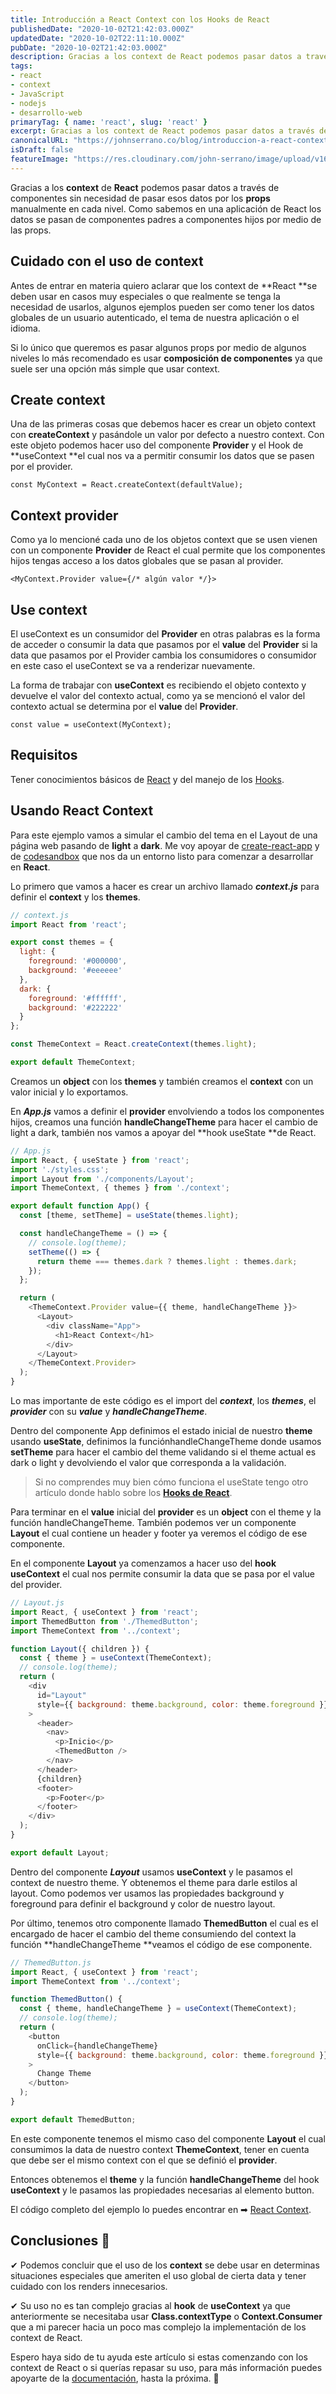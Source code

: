 ```yaml
---
title: Introducción a React Context con los Hooks de React
publishedDate: "2020-10-02T21:42:03.000Z"
updatedDate: "2020-10-02T22:11:10.000Z"
pubDate: "2020-10-02T21:42:03.000Z"
description: Gracias a los context de React podemos pasar datos a través de componentes sin necesidad de pasar esos datos por los props manualmente en cada nivel.
tags: 
- react
- context
- JavaScript
- nodejs
- desarrollo-web
primaryTag: { name: 'react', slug: 'react' }
excerpt: Gracias a los context de React podemos pasar datos a través de componentes sin necesidad de pasar esos datos por los props manualmente en cada nivel.
canonicalURL: "https://johnserrano.co/blog/introduccion-a-react-context-con-los-hooks-de-react"
isDraft: false
featureImage: "https://res.cloudinary.com/john-serrano/image/upload/v1682885259/John%20Serrano/Blog%20Post/introduccion-a-react-context-con-los-hooks-de-react/react-context_wcznou.jpg"
---
```


Gracias a los **context** de **React** podemos pasar datos a través de componentes sin necesidad de pasar esos datos por los **props** manualmente en cada nivel. Como sabemos en una aplicación de React los datos se pasan de componentes padres a componentes hijos por medio de las props.

## Cuidado con el uso de context

Antes de entrar en materia quiero aclarar que los context de **React **se deben usar en casos muy especiales o que realmente se tenga la necesidad de usarlos, algunos ejemplos pueden ser como tener los datos globales de un usuario autenticado, el tema de nuestra aplicación o el idioma.

Si lo único que queremos es pasar algunos props por medio de algunos niveles lo más recomendado es usar **composición de componentes** ya que suele ser una opción más simple que usar context.

## Create context

Una de las primeras cosas que debemos hacer es crear un objeto context con **createContext** y pasándole un valor por defecto a nuestro context. Con este objeto podemos hacer uso del componente **Provider** y el Hook de **useContext **el cual nos va a permitir consumir los datos que se pasen por el provider.

`const MyContext = React.createContext(defaultValue);`

## Context provider

Como ya lo mencioné cada uno de los objetos context que se usen vienen con un componente **Provider** de React el cual permite que los componentes hijos tengas acceso a los datos globales que se pasan al provider.

`<MyContext.Provider value={/* algún valor */}>`

## Use context

El useContext es un consumidor del **Provider** en otras palabras es la forma de acceder o consumir la data que pasamos por el **value** del **Provider** si la data que pasamos por el Provider cambia los consumidores o consumidor en este caso el useContext se va a renderizar nuevamente.

La forma de trabajar con **useContext** es recibiendo el objeto contexto y devuelve el valor del contexto actual, como ya se mencionó el valor del contexto actual se determina por el **value** del **Provider**.

`const value = useContext(MyContext);`

## Requisitos

Tener conocimientos básicos de [React](https://johnserrano.co/blog/primeros-pasos-con-react) y del manejo de los [Hooks](https://johnserrano.co/blog/introduccion-a-los-hooks-de-react).

## Usando React Context

Para este ejemplo vamos a simular el cambio del tema en el Layout de una página web pasando de **light** a **dark**. Me voy apoyar de [create-react-app](https://es.reactjs.org/docs/create-a-new-react-app.html#create-react-app) y de [codesandbox](https://codesandbox.io/%20) que nos da un entorno listo para comenzar a desarrollar en **React**.

Lo primero que vamos a hacer es crear un archivo llamado ***context.js*** para definir el **context** y los **themes**.

```javascript
// context.js
import React from 'react';

export const themes = {
  light: {
    foreground: '#000000',
    background: '#eeeeee'
  },
  dark: {
    foreground: '#ffffff',
    background: '#222222'
  }
};

const ThemeContext = React.createContext(themes.light);

export default ThemeContext;
```
    

Creamos un **object** con los **themes** y también creamos el **context** con un valor inicial y lo exportamos.

En ***App.js*** vamos a definir el **provider** envolviendo a todos los componentes hijos, creamos una función **handleChangeTheme** para hacer el cambio de light a dark, también nos vamos a apoyar del **hook useState **de React.

```javascript
// App.js
import React, { useState } from 'react';
import './styles.css';
import Layout from './components/Layout';
import ThemeContext, { themes } from './context';

export default function App() {
  const [theme, setTheme] = useState(themes.light);

  const handleChangeTheme = () => {
    // console.log(theme);
    setTheme(() => {
      return theme === themes.dark ? themes.light : themes.dark;
    });
  };

  return (
    <ThemeContext.Provider value={{ theme, handleChangeTheme }}>
      <Layout>
        <div className="App">
          <h1>React Context</h1>
        </div>
      </Layout>
    </ThemeContext.Provider>
  );
}

```
    
Lo mas importante de este código es el import del ***context***, los ***themes***, el ***provider*** con su ***value*** y ***handleChangeTheme***.

Dentro del componente App definimos el estado inicial de nuestro **theme** usando **useState**, definimos la funciónhandleChangeTheme donde usamos **setTheme** para hacer el cambio del theme validando si el theme actual es dark o light y devolviendo el valor que corresponda a la validación.

> Si no comprendes muy bien cómo funciona el useState tengo otro artículo donde hablo sobre los [**Hooks de React**](https://johnserrano.co/blog/introduccion-a-los-hooks-de-react).

Para terminar en el **value** inicial del **provider** es un **object** con el theme y la función handleChangeTheme. También podemos ver un componente **Layout** el cual contiene un header y footer ya veremos el código de ese componente.

En el componente **Layout** ya comenzamos a hacer uso del **hook** **useContext** el cual nos permite consumir la data que se pasa por el value del provider.

```javascript
// Layout.js
import React, { useContext } from 'react';
import ThemedButton from './ThemedButton';
import ThemeContext from '../context';

function Layout({ children }) {
  const { theme } = useContext(ThemeContext);
  // console.log(theme);
  return (
    <div
      id="Layout"
      style={{ background: theme.background, color: theme.foreground }}
    >
      <header>
        <nav>
          <p>Inicio</p>
          <ThemedButton />
        </nav>
      </header>
      {children}
      <footer>
        <p>Footer</p>
      </footer>
    </div>
  );
}

export default Layout;
```

Dentro del componente ***Layout*** usamos **useContext** y le pasamos el context de nuestro theme. Y obtenemos el theme para darle estilos al layout. Como podemos ver usamos las propiedades background y foreground para definir el background y color de nuestro layout.

Por último, tenemos otro componente llamado **ThemedButton** el cual es el encargado de hacer el cambio del theme consumiendo del context la función **handleChangeTheme **veamos el código de ese componente.

```javascript
// ThemedButton.js
import React, { useContext } from 'react';
import ThemeContext from '../context';

function ThemedButton() {
  const { theme, handleChangeTheme } = useContext(ThemeContext);
  // console.log(theme);
  return (
    <button
      onClick={handleChangeTheme}
      style={{ background: theme.background, color: theme.foreground }}
    >
      Change Theme
    </button>
  );
}

export default ThemedButton;

```

En este componente tenemos el mismo caso del componente **Layout** el cual consumimos la data de nuestro context **ThemeContext**, tener en cuenta que debe ser el mismo context con el que se definió el **provider**.

Entonces obtenemos el **theme** y la función **handleChangeTheme** del hook **useContext** y le pasamos las propiedades necesarias al elemento button.

El código completo del ejemplo lo puedes encontrar en ➡ [React Context](https://codesandbox.io/s/react-context-hooks-i4bxo).

## Conclusiones 🤔

✔ Podemos concluir que el uso de los **context** se debe usar en determinas situaciones especiales que ameriten el uso global de cierta data y tener cuidado con los renders innecesarios.

✔ Su uso no es tan complejo gracias al **hook** de **useContext** ya que anteriormente se necesitaba usar **Class.contextType** o **Context.Consumer** que a mi parecer hacia un poco mas complejo la implementación de los context de React.

Espero haya sido de tu ayuda este artículo si estas comenzando con los context de React o si querías repasar su uso, para más información puedes apoyarte de la [documentación](https://es.reactjs.org/docs/context.html), hasta la próxima. 🙌
